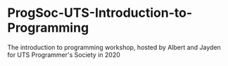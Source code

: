 # ProgSoc-UTS-Introduction-to-Programming
The introduction to programming workshop, hosted by Albert and Jayden for UTS Programmer's Society in 2020
